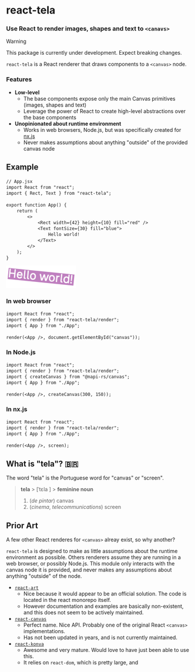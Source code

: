 # react-tela

### Use React to render images, shapes and text to `<canavs>`

> [!WARNING]
> This package is currently under development. Expect breaking changes.

`react-tela` is a React renderer that draws components to a `<canvas>` node.

### Features

-   **Low-level**
    -   The base components expose only the main Canvas primitives (images, shapes and text)
    -   Leverage the power of React to create high-level abstractions over the base components
-   **Unopinionated about runtime environment**
    -   Works in web browsers, Node.js, but was specifically created for [nx.js](https://github.com/TooTallNate/nx.js)
    -   Never makes assumptions about anything "outside" of the provided canvas node

## Example

```tsx
// App.jsx
import React from "react";
import { Rect, Text } from "react-tela";

export function App() {
	return (
		<>
			<Rect width={42} height={10} fill="red" />
			<Text fontSize={30} fill="blue">
				Hello world!
			</Text>
		</>
	);
}
```

![](./assets/example.png)

### In web browser

```tsx
import React from "react";
import { render } from "react-tela/render";
import { App } from "./App";

render(<App />, document.getElementById("canvas"));
```

### In Node.js

```tsx
import React from "react";
import { render } from "react-tela/render";
import { createCanvas } from "@napi-rs/canvas";
import { App } from "./App";

render(<App />, createCanvas(300, 150));
```

### In nx.js

```tsx
import React from "react";
import { render } from "react-tela/render";
import { App } from "./App";

render(<App />, screen);
```

## What is "tela"? 🇧🇷

The word "tela" is the Portuguese word for "canvas" or "screen".

> **tela** > [ˈtɛla ] > **feminine noun**
>
> 1. (_de pintar_) canvas
> 2. (_cinema_, _telecommunications_) screen

## Prior Art

A few other React renderes for `<canvas>` alreay exist, so why another?

`react-tela` is designed to make as little assumptions about the runtime environment as possible. Others renderers assume they are running in a web browser, or possibly Node.js. This module only interacts with the canvas node it is provided, and never makes any assumptions about anything "outside" of the node.

-   [`react-art`](https://www.npmjs.com/package/react-art)
    -   Nice because it would appear to be an official solution. The code is located in the react monorepo itself.
    -   However documentation and examples are basically non-existent, and this does not seem to be actively maintained.
-   [`react-canvas`](https://www.npmjs.com/package/react-canvas)
    -   Perfect name. Nice API. Probably one of the original React `<canvas>` implementations.
    -   Has not been updated in years, and is not currently maintained.
-   [`react-konva`](https://www.npmjs.com/package/react-konva)
    -   Awesome and very mature. Would love to have just been able to use this.
    -   It relies on `react-dom`, which is pretty large, and
